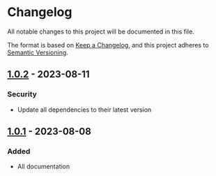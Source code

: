 # Changelog

All notable changes to this project will be documented in this file.

The format is based on [Keep a Changelog](https://keepachangelog.com/en/1.1.0/),
and this project adheres to [Semantic Versioning](https://semver.org/spec/v2.0.0.html).

## [1.0.2] - 2023-08-11
### Security
- Update all dependencies to their latest version

## [1.0.1] - 2023-08-08
### Added
- All documentation

[1.0.2]: https://github.com/voorhoede/datocms-plugin-everything-svg/compare/v1.0.1...v1.0.2
[1.0.1]: https://github.com/voorhoede/datocms-plugin-everything-svg/compare/v1.0.0...v1.0.1
